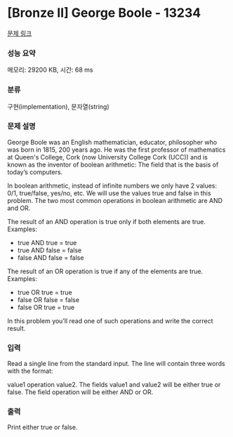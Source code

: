 # [Bronze II] George Boole - 13234 

[문제 링크](https://www.acmicpc.net/problem/13234) 

### 성능 요약

메모리: 29200 KB, 시간: 68 ms

### 분류

구현(implementation), 문자열(string)

### 문제 설명

<p>George Boole was an English mathematician, educator, philosopher who was born in 1815, 200 years ago. He was the first professor of mathematics at Queen's College, Cork (now University College Cork (UCC)) and is known as the inventor of boolean arithmetic: The field that is the basis of today’s computers.</p>

<p>In boolean arithmetic, instead of infinite numbers we only have 2 values: 0/1, true/false, yes/no, etc. We will use the values true and false in this problem. The two most common operations in boolean arithmetic are AND and OR.</p>

<p>The result of an AND operation is true only if both elements are true. Examples:</p>

<ul>
	<li>true AND true = true</li>
	<li>true AND false = false</li>
	<li>false AND false = false</li>
</ul>

<p>The result of an OR operation is true if any of the elements are true. Examples:</p>

<ul>
	<li>true OR true = true</li>
	<li>false OR false = false</li>
	<li>false OR true = true </li>
</ul>

<p>In this problem you’ll read one of such operations and write the correct result.</p>

### 입력 

 <p>Read a single line from the standard input. The line will contain three words with the format:</p>

<p>value1 operation value2. The fields value1 and value2 will be either true or false. The field operation will be either AND or OR.</p>

### 출력 

 <p>Print either true or false.</p>


